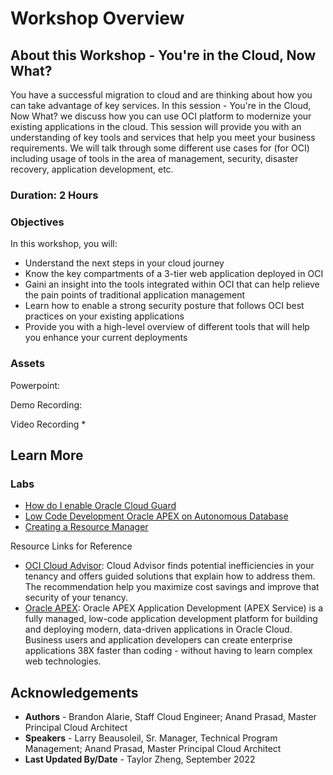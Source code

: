 # Workshop Overview

## About this Workshop - You're in the Cloud, Now What?

You have a successful migration to cloud and are thinking about how you can take advantage of key services. In this session - You're in the Cloud, Now What? we discuss how you can use OCI platform to modernize your existing applications in the cloud. This session will provide you with an understanding of key tools and services that help you meet your business requirements. We will talk through some different use cases for (for OCI) including usage of tools in the area of management, security, disaster recovery, application development, etc.

### **Duration: 2 Hours**

### Objectives

In this workshop, you will:
* Understand the next steps in your cloud journey
* Know the key compartments of a 3-tier web application deployed in OCI
* Gaini an insight into the tools integrated within OCI that can help relieve the pain points of traditional application management
* Learn how to enable a strong security posture that follows OCI best practices on your existing applications
* Provide you with a high-level overview of different tools that will help you enhance your current deployments

### **Assets**

Powerpoint:

Demo Recording:

Video Recording
* 



## Learn More

### Labs
* [How do I enable Oracle Cloud Guard](https://apexapps.oracle.com/pls/apex/r/dbpm/livelabs/run-workshop?p210_wid=3264&session=112989464471480)
* [Low Code Development Oracle APEX on Autonomous Database](https://apexapps.oracle.com/pls/apex/r/dbpm/livelabs/view-workshop?wid=554&clear=RR,180&session=15189513665305)
* [Creating a Resource Manager](https://apexapps.oracle.com/pls/apex/r/dbpm/livelabs/view-workshop?wid=611&clear=RR,180&session=102259980745948)

Resource Links for Reference 
* [OCI Cloud Advisor](https://www.oracle.com/manageability/cloud-advisor/): Cloud Advisor finds potential inefficiencies in your tenancy and offers guided solutions that explain how to address them. The recommendation help you maximize cost savings and improve that security of your tenancy. 
* [Oracle APEX](https://apex.oracle.com/en/): Oracle APEX Application Development (APEX Service) is a fully managed, low-code application development platform for building and deploying modern, data-driven applications in Oracle Cloud. Business users and application developers can create enterprise applications 38X faster than coding - without having to learn complex web technologies. 

## Acknowledgements
* **Authors** - Brandon Alarie, Staff Cloud Engineer; Anand Prasad, Master Principal Cloud Architect
* **Speakers** -  Larry Beausoleil, Sr. Manager, Technical Program Management; Anand Prasad, Master Principal Cloud Architect
* **Last Updated By/Date** - Taylor Zheng, September 2022
